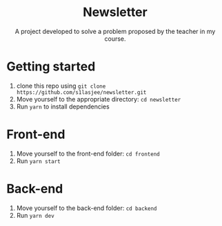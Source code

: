 <h1 align="center">
<br>
  Newsletter
</h1>

<p align="center">A project developed to solve a problem proposed by the teacher in my course.</p>

# Getting started

1. clone this repo using `git clone https://github.com/s1lasjee/newsletter.git`
2. Move yourself to the appropriate directory: `cd newsletter`
3. Run `yarn` to install dependencies

# Front-end

1. Move yourself to the front-end folder: `cd frontend`
2. Run `yarn start`

# Back-end

1. Move yourself to the back-end folder: `cd backend`
2. Run `yarn dev`
